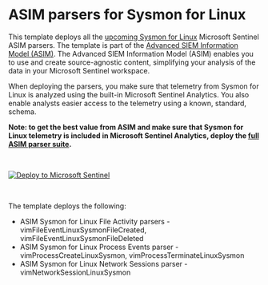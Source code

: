 # ASIM parsers for Sysmon for Linux

This template deploys all the [upcoming Sysmon for Linux](https://twitter.com/markrussinovich/status/1283039153920368651?lang=en) Microsoft Sentinel ASIM parsers. The template is part of the [Advanced SIEM Information Model (ASIM)](https://aka.ms/AzSentinelNormalization). The Advanced SIEM Information Model (ASIM) enables you to use and create source-agnostic content, simplifying your analysis of the data in your Microsoft Sentinel workspace.

When deploying the parsers, you make sure that telemetry from Sysmon for Linux is analyzed using the built-in Microsoft Sentinel Analytics. You also enable analysts easier access to the telemetry using a known, standard, schema.

**Note: to get the best value from ASIM and make sure that Sysmon for Linux telemetry is included in Microsoft Sentinel Analytics, deploy the [full ASIM parser suite](https://aka.ms/AzSentinelASim).**

<br>

[![Deploy to Microsoft Sentinel](https://aka.ms/deploytoazurebutton)](https://aka.ms/AzSentinelSysmonForLinuxARM)

<br>

The template deploys the following:

- ASIM Sysmon for Linux File Activity parsers - vimFileEventLinuxSysmonFileCreated, vimFileEventLinuxSysmonFileDeleted
- ASIM Sysmon for Linux Process Events parser - vimProcessCreateLinuxSysmon, vimProcessTerminateLinuxSysmon
- ASIM Sysmon for Linux Network Sessions parser - vimNetworkSessionLinuxSysmon

<br>

